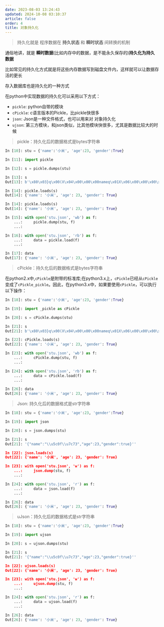 ```yaml
---
date: 2023-08-03 13:24:43
updated: 2024-10-08 03:10:37
article: false
order: 4
title: 对象持久化
---
```

> 持久化就是 程序数据在 **持久状态** 和 **瞬时状态** 间转换的机制

通俗地讲，就是 **瞬时数据**(比如内存中的数据，是不能永久保存的)**持久化为持久数据**

比如常见的持久化方式就是将这些内存数据写到磁盘文件内，这样就可以让数据存活的更长

存入数据库也是持久化的一种方式

在python中实现数据的持久化可以采用以下方式：

- `pickle`: python自带的模块
- `cPickle`: c语言版本的Pickle，比pickle快很多
- `json`: Json是一种文件格式，也可以用来对 对象持久化
- `ujson`: 第三方模块，和json类似，比其他模块快很多，尤其是数据比较大的时候

> pickle：持久化后的数据格式是bytes字符串

```python
In [10]: stu = {'name':'小米', 'age':23, 'gender':True}

In [11]: import pickle

In [12]: s = pickle.dumps(stu)

In [13]: s
Out[13]: b'\x80\x03}q\x00(X\x04\x00\x00\x00nameq\x01X\x06\x00\x00\x00\xe5\xb0\x8f\xe7\xb1\xb3q\x02X\x03\x00\x00\x00ageq\x03K\x17X\x06\x00\x00\x00genderq\x04\x88u.'

In [14]: pickle.loads(s)
Out[14]: {'name': '小米', 'age': 23, 'gender': True}

In [14]: pickle.loads(s)
Out[14]: {'name': '小米', 'age': 23, 'gender': True}

In [15]: with open('stu.json', 'wb') as f:
    ...:     pickle.dump(stu, f)
    ...:

In [16]: with open('stu.json', 'rb') as f:
    ...:     data = pickle.load(f)
    ...:

In [17]: data
Out[17]: {'name': '小米', 'age': 23, 'gender': True} 
```

> cPickle：持久化后的数据格式是bytes字符串

在python2.x中,`cPickle`是附带的标准库;在python3.x上，`cPickle`已经从`cPickle`变成了`cPickle_pickle`。因此，在python3.x中，如果要使用`cPickle`，可以执行以下操作：

```python
In [18]: stu = {'name':'小米', 'age':23, 'gender':True}

In [19]: import _pickle as cPickle

In [20]: s = cPickle.dumps(stu)

In [21]: s
Out[21]: b'\x80\x03}q\x00(X\x04\x00\x00\x00nameq\x01X\x06\x00\x00\x00\xe5\xb0\x8f\xe7\xb1\xb3q\x02X\x03\x00\x00\x00ageq\x03K\x17X\x06\x00\x00\x00genderq\x04\x88u.'

In [22]: cPickle.loads(s)
Out[22]: {'name': '小米', 'age': 23, 'gender': True}

In [23]: with open('stu.json', 'wb') as f:
    ...:     cPickle.dump(stu, f)
    ...:

In [24]: with open('stu.json', 'rb') as f:
    ...:     data = cPickle.load(f)
    ...:

In [26]: data
Out[26]: {'name': '小米', 'age': 23, 'gender': True}
```

> Json: 持久化后的数据格式是str字符串

```python
In [18]: stu = {'name':'小米', 'age':23, 'gender':True}

In [19]: import json

In [20]: s = json.dumps(stu)

In [21]: s
Out[21]: '{"name":"\\u5c0f\\u7c73","age":23,"gender":true}''

In [22]: json.loads(s)
Out[22]: {'name': '小米', 'age': 23, 'gender': True}

In [23]: with open('stu.json', 'w') as f:
    ...:     json.dump(stu, f)
    ...:

In [24]: with open('stu.json', 'r') as f:
    ...:     data = json.load(f)
    ...:

In [26]: data
Out[26]: {'name': '小米', 'age': 23, 'gender': True}
```

> uJson：持久化后的数据格式是str字符串

```python
In [18]: stu = {'name':'小米', 'age':23, 'gender':True}

In [19]: import ujson

In [20]: s = ujson.dumps(stu)

In [21]: s
Out[21]: '{"name":"\\u5c0f\\u7c73","age":23,"gender":true}''

In [22]: ujson.loads(s)
Out[22]: {'name': '小米', 'age': 23, 'gender': True}

In [23]: with open('stu.json', 'w') as f:
    ...:     ujson.dump(stu, f)
    ...:

In [24]: with open('stu.json', 'r') as f:
    ...:     data = ujson.load(f)
    ...:

In [26]: data
Out[26]: {'name': '小米', 'age': 23, 'gender': True}
```
